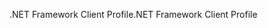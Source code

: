 <span data-ttu-id="293f4-101">.NET Framework Client Profile</span><span class="sxs-lookup"><span data-stu-id="293f4-101">.NET Framework Client Profile</span></span>